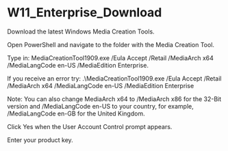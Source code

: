 # W11_Enterprise_Download

Download the latest Windows Media Creation Tools.

Open PowerShell and navigate to the folder with the Media Creation Tool.

Type in:
MediaCreationTool1909.exe /Eula Accept /Retail /MediaArch x64 /MediaLangCode en-US /MediaEdition Enterprise.

If you receive an error try:
.\MediaCreationTool1909.exe /Eula Accept /Retail /MediaArch x64 /MediaLangCode en-US /MediaEdition Enterprise

Note: You can also change MediaArch x64 to /MediaArch x86 for the 32-Bit version and /MediaLangCode en-US to your country, for example, /MediaLangCode en-GB for the United Kingdom.

Click Yes when the User Account Control prompt appears.

Enter your product key.
